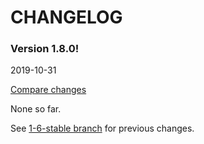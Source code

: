 # CHANGELOG

### Version 1.8.0!

2019-10-31

[Compare changes](https://github.com/codevise/pageflow-embedded-video/compare/1-7-stable...v1.8.0)

None so far.

See
[1-6-stable branch](https://github.com/codevise/pageflow-embedded-video/blob/1-6-stable/CHANGELOG.md)
for previous changes.
